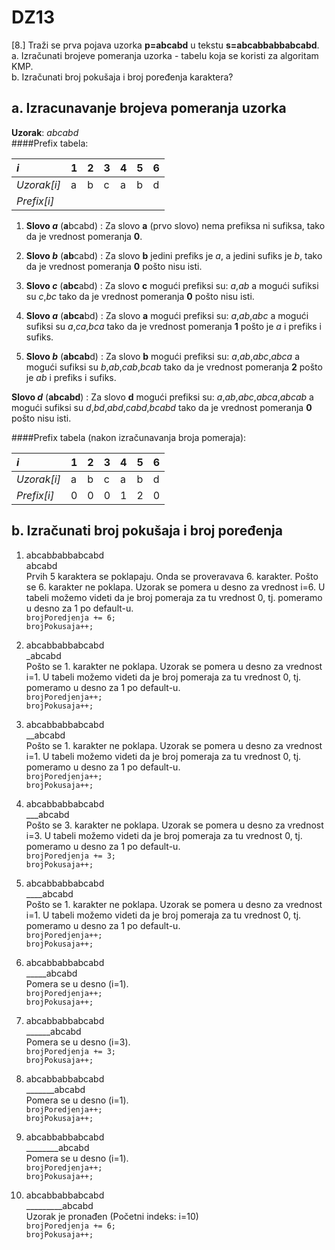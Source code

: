 
# DZ13

[8.] Traži se prva pojava uzorka **p=abcabd** u tekstu **s=abcabbabbabcabd**.  
a. Izračunati brojeve pomeranja uzorka - tabelu koja se koristi za algoritam KMP.  
 b. Izračunati broj pokušaja i broj poređenja karaktera?  



## a. Izracunavanje brojeva pomeranja uzorka  
**Uzorak**: *abcabd*  
####Prefix tabela:

| *i* | 1 | 2 | 3 | 4 | 5 | 6 |
|:--|:--|:--|:--|:--|:--|:--|
| *Uzorak[i]* | a | b | c | a | b | d |
| *Prefix[i]* |  |  |  |  |  |  |

1. **Slovo *a*** (**a**bcabd)
: Za slovo **a** (prvo slovo) nema prefiksa ni sufiksa, tako da je vrednost pomeranja **0**.

2. **Slovo *b*** (**ab**cabd)
: Za slovo **b** jedini prefiks je *a*, a jedini sufiks je *b*, tako da je vrednost pomeranja **0** pošto nisu isti.  

3. **Slovo *c*** (**abc**abd)
: Za slovo **c** mogući prefiksi su: *a*,*ab* a mogući sufiksi su *c*,*bc* tako da je vrednost pomeranja **0** pošto nisu isti.  

4. **Slovo *a*** (**abca**bd)
: Za slovo **a** mogući prefiksi su: *a*,*ab*,*abc* a mogući sufiksi su *a*,*ca*,*bca* tako da je vrednost pomeranja **1** pošto je *a* i prefiks i sufiks.  
  
5. **Slovo *b*** (**abcab**d)
: Za slovo **b** mogući prefiksi su: *a*,*ab*,*abc*,*abca* a mogući sufiksi su *b*,*ab*,*cab*,*bcab* tako da je vrednost pomeranja **2** pošto je *ab* i prefiks i sufiks.  

**Slovo *d*** (**abcabd**)
: Za slovo **d** mogući prefiksi su: *a*,*ab*,*abc*,*abca*,*abcab* a mogući sufiksi su *d*,*bd*,*abd*,*cabd*,*bcabd* tako da je vrednost pomeranja **0** pošto nisu isti.

####Prefix tabela (nakon izračunavanja broja pomeraja):

| *i* | 1 | 2 | 3 | 4 | 5 | 6 |
|:--|:--|:--|:--|:--|:--|:--|
| *Uzorak[i]* | a | b | c | a | b | d |
| *Prefix[i]* | 0 | 0 | 0 | 1 | 2 | 0 |

## b. Izračunati broj pokušaja i broj poređenja
  
1. abcab*b*abbabcabd  
abcabd  
Prvih 5 karaktera se poklapaju. Onda se proveravava 6. karakter. Pošto se 6. karakter ne poklapa. Uzorak se pomera u desno za vrednost i=6. U tabeli možemo videti da je broj pomeraja za tu vrednost 0, tj. pomeramo u desno za 1 po default-u.  
`brojPoredjenja += 6;`  
`brojPokusaja++;`

2. abcabbabbabcabd  
_abcabd  
Pošto se 1. karakter ne poklapa. Uzorak se pomera u desno za vrednost i=1. U tabeli možemo videti da je broj pomeraja za tu vrednost 0, tj. pomeramo u desno za 1 po default-u.  
`brojPoredjenja++;`  
`brojPokusaja++;`
3. abcabbabbabcabd  
__abcabd  
Pošto se 1. karakter ne poklapa. Uzorak se pomera u desno za vrednost i=1. U tabeli možemo videti da je broj pomeraja za tu vrednost 0, tj. pomeramo u desno za 1 po default-u.  
`brojPoredjenja++;`  
`brojPokusaja++;`
4. abcabbabbabcabd  
___abcabd  
Pošto se 3. karakter ne poklapa. Uzorak se pomera u desno za vrednost i=3. U tabeli možemo videti da je broj pomeraja za tu vrednost 0, tj. pomeramo u desno za 1 po default-u.  
`brojPoredjenja += 3;`  
`brojPokusaja++;`
5. abcabbabbabcabd  
____abcabd  
Pošto se 1. karakter ne poklapa. Uzorak se pomera u desno za vrednost i=1. U tabeli možemo videti da je broj pomeraja za tu vrednost 0, tj. pomeramo u desno za 1 po default-u.  
`brojPoredjenja++;`  
`brojPokusaja++;`
6. abcabbabbabcabd  
_____abcabd  
Pomera se u desno (i=1).  
`brojPoredjenja++;`  
`brojPokusaja++;`
7. abcabbabbabcabd  
______abcabd  
Pomera se u desno (i=3).  
`brojPoredjenja += 3;`  
`brojPokusaja++;`

8. abcabbabbabcabd  
_______abcabd  
Pomera se u desno (i=1).  
`brojPoredjenja++;`  
`brojPokusaja++;`

9. abcabbabbabcabd  
________abcabd  
Pomera se u desno (i=1).  
`brojPoredjenja++;`  
`brojPokusaja++;`

10. abcabbabbabcabd  
_________abcabd  
Uzorak je pronađen (Početni indeks: i=10)  
`brojPoredjenja += 6;`  
`brojPokusaja++;`


